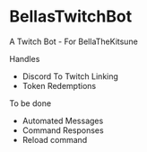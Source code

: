# BellasTwitchBot
A Twitch Bot - For BellaTheKitsune

Handles
- Discord To Twitch Linking
- Token Redemptions

To be done
- Automated Messages
- Command Responses
- Reload command
